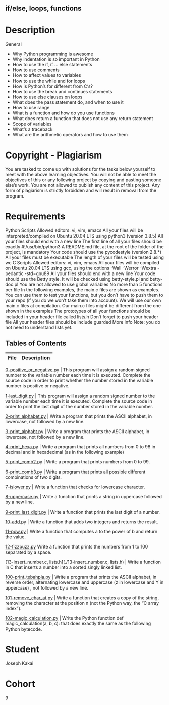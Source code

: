 ## if/else, loops, functions

# Description
General
* Why Python programming is awesome
* Why indentation is so important in Python
* How to use the if, if ... else statements
* How to use comments
* How to affect values to variables
* How to use the while and for loops
* How is Python’s for different from C‘s?
* How to use the break and continues statements
* How to use else clauses on loops
* What does the pass statement do, and when to use it
* How to use range
* What is a function and how do you use functions
* What does return a function that does not use any return statement
* Scope of variables
* What’s a traceback
* What are the arithmetic operators and how to use them

# Copyright - Plagiarism
 You are tasked to come up with solutions for the tasks below yourself to meet with the above learning objectives.
 You will not be able to meet the objectives of this or any following project by copying and pasting someone else’s work.
 You are not allowed to publish any content of this project.
 Any form of plagiarism is strictly forbidden and will result in removal from the program.
# Requirements
Python Scripts
 Allowed editors: vi, vim, emacs
 All your files will be interpreted/compiled on Ubuntu 20.04 LTS using python3 (version 3.8.5)
 All your files should end with a new line
 The first line of all your files should be exactly #!/usr/bin/python3
 A README.md file, at the root of the folder of the project, is mandatory
 Your code should use the pycodestyle (version 2.8.*)
 All your files must be executable
 The length of your files will be tested using wc
 C Scripts
 Allowed editors: vi, vim, emacs
 All your files will be compiled on Ubuntu 20.04 LTS using gcc, using the options -Wall -Werror -Wextra -pedantic -std=gnu89
 All your files should end with a new line
 Your code should use the Betty style. It will be checked using betty-style.pl and betty-doc.pl
 You are not allowed to use global variables
 No more than 5 functions per file
 In the following examples, the main.c files are shown as examples. You can use them to test your functions, but you don’t have to push them to your repo (if you do we won’t take them into account). We will use our own main.c files at compilation. Our main.c files might be different from the one shown in the examples
 The prototypes of all your functions should be included in your header file called lists.h
 Don’t forget to push your header file
 All your header files should be include guarded
 More Info
 Note: you do not need to understand lists yet.

## Tables of Contents
File | Description
-----|------------

 [0-positive_or_negative.py](./0-positive_or_negative.py) | This program will assign a random signed number to the variable number each time it is executed. Complete the source code in order to print whether the number stored in the variable number is positive or negative.

 [1-last_digit.py](./1-last_digit.py) | This program will assign a random signed number to the variable number each time it is executed. Complete the source code in order to print the last digit of the number stored in the variable number.

 [2-print_alphabet.py](./2-print_alphabet.py) | Write a program that prints the ASCII alphabet, in lowercase, not followed by a new line.

 [3-print_alphabt.py](./3-print_alphabt.py) | Write a program that prints the ASCII alphabet, in lowercase, not followed by a new line.

 [4-print_hexa.py](./4-print_hexa.py) | Write a program that prints all numbers from 0 to 98 in decimal and in hexadecimal (as in the following example)

 [5-print_comb2.py](./5-print_comb2.py) | Write a program that prints numbers from 0 to 99.

 [6-print_comb3.py](./6-print_comb3.py) | Write a program that prints all possible different combinations of two digits.

 [7-islower.py](./7-islower.py) | Write a function that checks for lowercase character.

 [8-uppercase.py](./8-uppercase.py) | Write a function that prints a string in uppercase followed by a new line.

 [9-print_last_digit.py](./9-print_last_digit.py) | Write a function that prints the last digit of a number.

 [10-add.py](./10-add.py) | Write a function that adds two integers and returns the result.

 [11-pow.py](./11-pow.py) | Write a function that computes a to the power of b and return the value.

 [12-fizzbuzz.py](./12-fizzbuzz.py) Write a function that prints the numbers from 1 to 100 separated by a space.

 [13-insert_number.c, lists.h](./13-insert_number.c, lists.h) | Write a function in C that inserts a number into a sorted singly linked list.

 [100-print_tebahpla.py](./100-print_tebahpla.py) | Write a program that prints the ASCII alphabet, in reverse order, alternating lowercase and uppercase (z in lowercase and Y in uppercase) , not followed by a new line.

 [101-remove_char_at.py](./101-remove_char_at.py) | Write a function that creates a copy of the string, removing the character at the position n (not the Python way, the “C array index”).

 [102-magic_calculation.py](./102-magic_calculation.py) | Write the Python function def magic_calculation(a, b, c): that does exactly the same as the following Python bytecode.

# Student 
Joseph Kakai

# Cohort 
9

